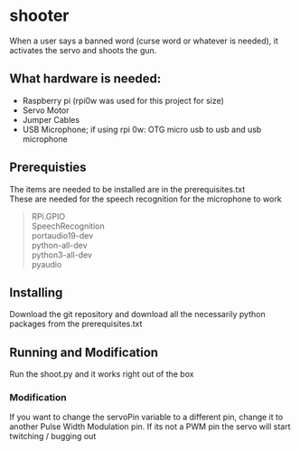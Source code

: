 # shooter
When a user says a banned word (curse word or whatever is needed), it activates the servo and shoots the gun.</br>
## What hardware is needed:
* Raspberry pi (rpi0w was used for this project for size)
* Servo Motor
* Jumper Cables
* USB Microphone; if using rpi 0w: OTG micro usb to usb and usb microphone

## Prerequisties
The items are needed to be installed are in the prerequisites.txt </br>These are needed for the speech recognition for the microphone to work
> RPi.GPIO</br>
> SpeechRecognition</br>
> portaudio19-dev</br>
> python-all-dev</br>
> python3-all-dev</br>
> pyaudio</br>
## Installing
Download the git repository and download all the necessarily python packages from the prerequisites.txt</br>
## Running and Modification
Run the shoot.py and it works right out of the box</br>
### Modification</br>
If you want to change the servoPin variable to a different pin, change it to another Pulse Width Modulation pin. If its not a PWM pin the servo will start twitching / bugging out
